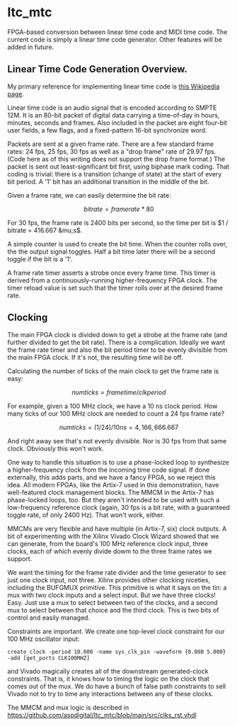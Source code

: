 # ltc_mtc
FPGA-based conversion between linear time code and MIDI time code.
The current code is simply a linear time code generator.
Other features will be added in future.

## Linear Time Code Generation Overview.
My primary reference for implementing linear time code is [this Wikipedia page](https://en.wikipedia.org/wiki/Linear_timecode).

Linear time code is an audio signal that is encoded according to SMPTE 12M. It is an 80-bit packet of digital data carrying a time-of-day in hours, minutes, seconds and frames. Also included in the packet are eight four-bit user fields, a few flags, and a fixed-pattern 16-bit synchronize word.

Packets are sent at a given frame rate. There are a few standard frame rates: 24 fps, 25 fps, 30 fps as well as a "drop frame" rate of 29.97 fps. (Code here as of this writing does not support the drop frame format.) The packet is sent out least-significant bit first, using biphase mark coding. That coding is trivial: there is a transition (change of state) at the start of every bit period. A '1' bit has an additional transition in the middle of the bit.

Given a frame rate, we can easily determine the bit rate:

$$bitrate = framerate * 80$$

For 30 fps, the frame rate is 2400 bits per second, so the time per bit is $1 / bitrate = 416.667 &mu;s$.

A simple counter is used to create the bit time. When the counter rolls over, the the output signal toggles. Half a bit time later there will be a second toggle if the bit is a '1'. 

A frame rate timer asserts a strobe once every frame time. This timer is derived from a continuously-running higher-frequency FPGA clock. The timer reload value is set such that the timer rolls over at the desired frame rate.

## Clocking

The main FPGA clock is divided down to get a strobe at the frame rate (and further divided to get the bit rate). There is a complication. Ideally we want the frame rate timer and also the bit period timer to be evenly divisible from the main FPGA clock. If it's not, the resulting time will be off. 

Calculating the number of ticks of the main clock to get the frame rate is easy:

$$numticks = frametime / clkperiod$$ 

For example, given a 100 MHz clock, we have a 10 ns clock period. How many ticks of our 100 MHz clock are needed to count a 24 fps frame rate?

$$numticks = (1 / 24) / 10 ns = 4,166,666.667$$

And right away see that's not evenly divisible. Nor is 30 fps from that same clock. Obviously this won't work.

One way to handle this situation is to use a phase-locked loop to synthesize a higher-frequency clock from the incoming time code signal. If done externally, this adds parts, and we have a fancy FPGA, so we reject this idea. All modern FPGAs, like the Artix-7 used in this demonstration, have well-featured clock management blocks. The MMCM in the Artix-7 has phase-locked loops, too. But they aren't intended to be used with such a low-frequency reference clock (again, 30 fps is a bit rate, with a guaranteed toggle rate, of only 2400 Hz). That won't work, either.

MMCMs are very flexible and have multiple (in Artix-7, six) clock outputs. A bit of experimenting with the Xilinx Vivado Clock Wizard showed that we can generate, from the board's 100 MHz reference clock input, three clocks, each of which evenly divide dowm to the three frame rates we support.

We want the timing for the frame rate divider and the time generator to see just one clock input, not three. Xilinx provides other clocking niceties, including the BUFGMUX primitive. This primitive is what it says on the tin: a mux with two clock inputs and a select input. But we have three clocks! Easy. Just use a mux to select between two of the clocks, and a second mux to select between that choice and the third clock. This is two bits of control and easily managed.

Constraints are important. We create one top-level clock constraint for our 100 MHz oscillator input:

`create_clock -period 10.000 -name sys_clk_pin -waveform {0.000 5.000} -add [get_ports CLK100MHZ]`

and Vivado magically creates all of the downstream generated-clock constraints. That is, it knows how to timing the logic on the clock that comes out of the mux. We do have a bunch of false path constraints to sell Vivado not to try to time any interactions between any of these clocks.

The MMCM and mux logic is described in https://github.com/aspdigital/ltc_mtc/blob/main/src/clks_rst.vhdl
